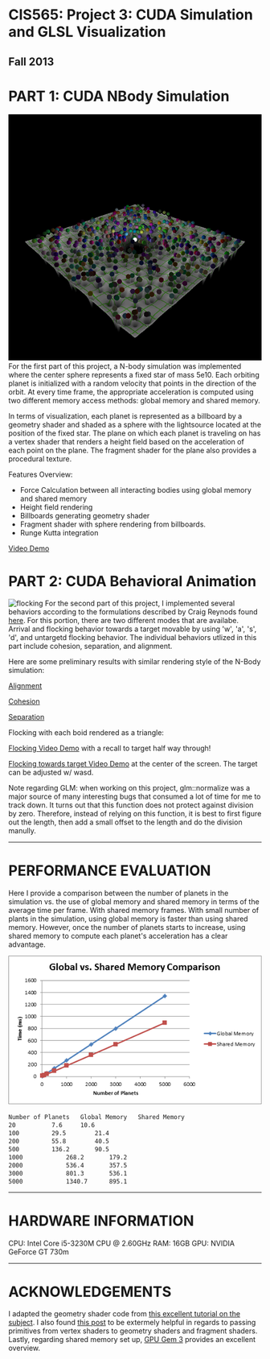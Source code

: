 CIS565: Project 3: CUDA Simulation and GLSL Visualization
===
Fall 2013
---

PART 1: CUDA NBody Simulation
===
![results](Part1/resources/results1.png)
For the first part of this project, a N-body simulation was implemented where the center sphere represents a fixed star of mass 5e10. Each orbiting planet is initialized with 
a random velocity that points in the direction of the orbit. At every time frame, the appropriate acceleration is computed using two different memory access methods: global
memory and shared memory.

In terms of visualization, each planet is represented as a billboard by a geometry shader and shaded as a sphere with the lightsource located at the position of the fixed 
star. The plane on which each planet is traveling on has a vertex shader that renders a height field based on the acceleration of each point on the plane. The fragment shader
for the plane also provides a procedural texture.

Features Overview:
* Force Calculation between all interacting bodies using global memory and shared memory
* Height field rendering
* Billboards generating geometry shader
* Fragment shader with sphere rendering from billboards.
* Runge Kutta integration

[Video Demo](http://youtu.be/YzCPJ15O-_o)


PART 2: CUDA Behavioral Animation
===
![flocking](Part2/resources/results1.png)
For the second part of this project, I implemented several behaviors according to the formulations described by Craig Reynods found [here](http://www.red3d.com/cwr/boids/). For this portion,
there are two different modes that are availabe. Arrival and flocking behavior towards a target movable by using 'w', 'a', 's', 'd', and untargetd flocking behavior. The individual behaviors
utlized in this part include cohesion, separation, and alignment. 

Here are some preliminary results with similar rendering style of the N-Body simulation:

[Alignment](http://youtu.be/d2Ledg5wZlk)

[Cohesion](http://youtu.be/uTp8H38lxA4)

[Separation](http://youtu.be/BcDpVr_Pu00)

Flocking with each boid rendered as a triangle:

[Flocking Video Demo](http://youtu.be/BO_e8MUmjeM) with a recall to target half way through!

[Flocking towards target Video Demo](http://youtu.be/WzI8o743bUk) at the center of the screen. The target can be adjusted w/ wasd.

Note regarding GLM: when working on this project, glm::normalize was a major source of many interesting bugs that consumed a lot of time for me to track down. It turns out that this function
does not protect against division by zero. Therefore, instead of relying on this function, it is best to first figure out the length, then add a small offset to the length and do the division
manully.

---
PERFORMANCE EVALUATION
===

Here I provide a comparison between the number of planets in the simulation vs. the use of global memory and shared memory in terms of the average time per frame. With shared memory
frames. With small number of plants in the simulation, using global memory is faster than using shared memory. However, once the number of planets starts to increase, using shared 
memory to compute each planet's acceleration has a clear advantage.

![chart1](Part1/resources/runtime_compare.png)

	Number of Planets	Global Memory	Shared Memory
	20			7.6		10.6
	100			29.5		21.4
	200			55.8		40.5
	500			136.2		90.5
	1000			268.2		179.2
	2000			536.4		357.5
	3000			801.3		536.1
	5000			1340.7		895.1

---
HARDWARE INFORMATION
===
CPU: Intel Core i5-3230M CPU @ 2.60GHz
RAM: 16GB
GPU: NVIDIA GeForce GT 730m

---
ACKNOWLEDGEMENTS
===
I adapted the geometry shader code from [this excellent tutorial on the subject](http://ogldev.atspace.co.uk/www/tutorial27/tutorial27.html).
I also found [this post](http://stackoverflow.com/questions/14909796/simple-pass-through-geometry-shader-with-normal-and-color) to be extermely helpful in 
regards to passing primitives from vertex shaders to geometry shaders and fragment shaders.
Lastly, regarding shared memory set up, [GPU Gem 3](http://http.developer.nvidia.com/GPUGems3/gpugems3_ch31.html) provides an excellent overview.
